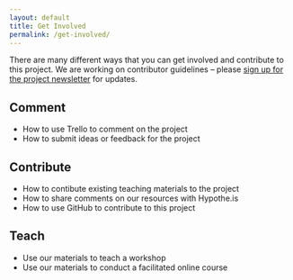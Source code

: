 ```yaml
---
layout: default
title: Get Involved
permalink: /get-involved/
---
```


There are many different ways that you can get involved and contribute to this project. We are working on contributor guidelines – please [sign up for the project newsletter](http://tinyletter.com/localpreservation) for updates.   

## Comment

- How to use Trello to comment on the project
- How to submit ideas or feedback for the project

## Contribute

- How to contibute existing teaching materials to the project
- How to share comments on our resources with Hypothe.is
- How to use GitHub to contribute to this project

## Teach

- Use our materials to teach a workshop
- Use our materials to conduct a facilitated online course
